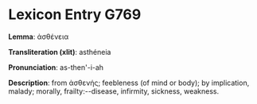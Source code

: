 # Lexicon Entry G769

**Lemma**: ἀσθένεια

**Transliteration (xlit)**: asthéneia

**Pronunciation**: as-then'-i-ah

**Description**:
from ἀσθενής; feebleness (of mind or body); by implication, malady; morally, frailty:--disease, infirmity, sickness, weakness.
